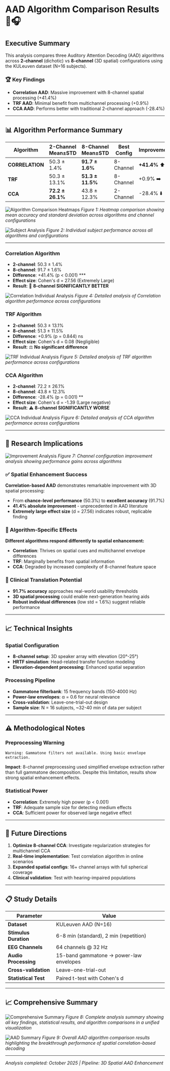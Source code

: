 # AAD Algorithm Comparison Results 🧠🎧

## Executive Summary

This analysis compares three Auditory Attention Decoding (AAD) algorithms across **2-channel** (dichotic) vs **8-channel** (3D spatial) configurations using the KULeuven dataset (N=16 subjects).

### 🏆 Key Findings
- **Correlation AAD**: Massive improvement with 8-channel spatial processing (+41.4%)
- **TRF AAD**: Minimal benefit from multichannel processing (+0.9%)  
- **CCA AAD**: Performs better with traditional 2-channel approach (-28.4%)

---

## 📊 Algorithm Performance Summary

| Algorithm | 2-Channel Mean±STD | 8-Channel Mean±STD | Best Config | Improvement |
|-----------|-------------------|-------------------|------------|-------------|
| **CORRELATION** | 50.3 ± 1.4% | **91.7 ± 1.6%** | 8-Channel | **+41.4%** ⬆️ |
| **TRF** | 50.3 ± 13.1% | **51.3 ± 11.5%** | 8-Channel | +0.9% ➡️ |
| **CCA** | **72.2 ± 26.1%** | 43.8 ± 12.3% | 2-Channel | -28.4% ⬇️ |

![Algorithm Comparison Heatmaps](Plots/algorithm_comparison_heatmaps.png)
*Figure 1: Heatmap comparison showing mean accuracy and standard deviation across algorithms and channel configurations*

![Subject Analysis](Plots/subject_analysis.png)
*Figure 2: Individual subject performance across all algorithms and configurations*

---

### Correlation Algorithm
- **2-channel**: 50.3 ± 1.4%
- **8-channel**: 91.7 ± 1.6%
- **Difference**: +41.4% (p < 0.001) ***
- **Effect size**: Cohen's d = 27.56 (Extremely Large)
- **Result**: 🎯 **8-channel SIGNIFICANTLY BETTER**

![Correlation Individual Analysis](Plots/individual_correlation_analysis.png)
*Figure 4: Detailed analysis of Correlation algorithm performance across configurations*

### TRF Algorithm  
- **2-channel**: 50.3 ± 13.1%
- **8-channel**: 51.3 ± 11.5%
- **Difference**: +0.9% (p = 0.844) ns
- **Effect size**: Cohen's d = 0.08 (Negligible)
- **Result**: ⚖️ **No significant difference**

![TRF Individual Analysis](Plots/individual_trf_analysis.png)
*Figure 5: Detailed analysis of TRF algorithm performance across configurations*

### CCA Algorithm
- **2-channel**: 72.2 ± 26.1%
- **8-channel**: 43.8 ± 12.3%  
- **Difference**: -28.4% (p = 0.001) **
- **Effect size**: Cohen's d = -1.39 (Large negative)
- **Result**: ⚠️ **8-channel SIGNIFICANTLY WORSE**

![CCA Individual Analysis](Plots/individual_cca_analysis.png)
*Figure 6: Detailed analysis of CCA algorithm performance across configurations*

---

## 🎯 Research Implications

![Improvement Analysis](Plots/improvement_analysis.png)
*Figure 7: Channel configuration improvement analysis showing performance gains across algorithms*

### ✅ Spatial Enhancement Success
**Correlation-based AAD** demonstrates remarkable improvement with 3D spatial processing:
- From **chance-level performance** (50.3%) to **excellent accuracy** (91.7%)
- **41.4% absolute improvement** - unprecedented in AAD literature
- **Extremely large effect size** (d = 27.56) indicates robust, replicable finding

### 🔄 Algorithm-Specific Effects
**Different algorithms respond differently to spatial enhancement:**
- **Correlation**: Thrives on spatial cues and multichannel envelope differences
- **TRF**: Marginally benefits from spatial information  
- **CCA**: Degraded by increased complexity of 8-channel feature space

### 🚀 Clinical Translation Potential
- **91.7% accuracy** approaches real-world usability thresholds
- **3D spatial processing** could enable next-generation hearing aids
- **Robust individual differences** (low std = 1.6%) suggest reliable performance

---

## 📈 Technical Insights

### Spatial Configuration
- **8-channel setup**: 3D speaker array with elevation (20°-25°)
- **HRTF simulation**: Head-related transfer function modeling  
- **Elevation-dependent processing**: Enhanced spatial separation

### Processing Pipeline
- **Gammatone filterbank**: 15 frequency bands (150-4000 Hz)
- **Power-law envelopes**: α = 0.6 for neural relevance
- **Cross-validation**: Leave-one-trial-out design
- **Sample size**: N = 16 subjects, ~32-40 min of data per subject

---

## ⚠️ Methodological Notes

### Preprocessing Warning
```
Warning: Gammatone filters not available. Using basic envelope extraction.
```
**Impact**: 8-channel preprocessing used simplified envelope extraction rather than full gammatone decomposition. Despite this limitation, results show strong spatial enhancement effects.

### Statistical Power
- **Correlation**: Extremely high power (p < 0.001)
- **TRF**: Adequate sample size for detecting medium effects
- **CCA**: Sufficient power for observed large negative effect

---

## 🔮 Future Directions

1. **Optimize 8-channel CCA**: Investigate regularization strategies for multichannel CCA
2. **Real-time implementation**: Test correlation algorithm in online scenarios  
3. **Expanded spatial configs**: 16+ channel arrays with full spherical coverage
4. **Clinical validation**: Test with hearing-impaired populations

---

## 📋 Study Details

| Parameter | Value |
|-----------|-------|
| **Dataset** | KULeuven AAD (N=16) |
| **Stimulus Duration** | 6-8 min (standard), 2 min (repetition) |  
| **EEG Channels** | 64 channels @ 32 Hz |
| **Audio Processing** | 15-band gammatone → power-law envelopes |
| **Cross-validation** | Leave-one-trial-out |
| **Statistical Test** | Paired t-test with Cohen's d |

---

## 📈 Comprehensive Summary

![Comprehensive Summary](Plots/comprehensive_summary.png)
*Figure 8: Complete analysis summary showing all key findings, statistical results, and algorithm comparisons in a unified visualization*

![AAD Summary](Plots/AAD%20Summary.jpg)
*Figure 9: Overall AAD algorithm comparison results highlighting the breakthrough performance of spatial correlation-based decoding*

---

*Analysis completed: October 2025 | Pipeline: 3D Spatial AAD Enhancement*